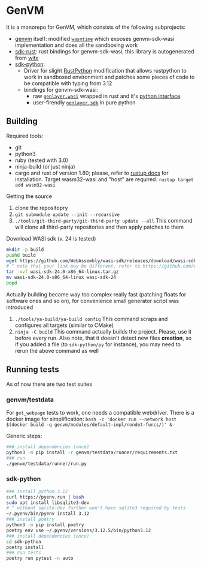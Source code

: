 # GenVM
It is a monorepo for GenVM, which consists of the following subprojects:
- [genvm](./genvm/) itself: modified [`wasmtime`](https://wasmtime.dev) which exposes genvm-sdk-wasi implementation and does all the sandboxing work
- [sdk-rust](./sdk-rust/): rust bindings for genvm-sdk-wasi, this library is autogenerated from [witx](./genvm/src/wasi/witx/genlayer_sdk.witx)
- [sdk-python](./sdk-python/):
    - Driver for slight [RustPython](https://github.com/RustPython/RustPython) modification that allows rustpython to work in sandboxed environment and patches some pieces of code to be compatible with typing from 3.12
    - bindings for genvm-sdk-wasi:
        - raw [`genlayer.wasi`](./sdk-python/src/pyimpl.rs) wrapped in rust and it's [python interface](./sdk-python/py-stub)
        - user-firendly [`genlayer.sdk`](./sdk-python/py/) in pure python

## Building

Required tools:
- git
- python3
- ruby (tested with 3.0)
- ninja-build (or just ninja)
- cargo and rust of version 1.80; please, refer to [rustup docs](https://www.rust-lang.org/tools/install) for installation. Target wasm32-wasi and "host" are required. `rustup target add wasm32-wasi`

Getting the source
1. clone the repositopry
2. `git submodule update --init --recursive`
3. `./tools/git-third-party/git-third-party update --all`
  This command will clone all third-party repositories and then apply patches to them

Download WASI sdk (v. 24 is tested)
```bash
mkdir -p build
pushd build
wget https://github.com/WebAssembly/wasi-sdk/releases/download/wasi-sdk-24/wasi-sdk-24.0-x86_64-linux.tar.gz
# ^ note that your link may be different, refer to https://github.com/WebAssembly/wasi-sdk/releases/ for other target triples
tar -xvf wasi-sdk-24.0-x86_64-linux.tar.gz
mv wasi-sdk-24.0-x86_64-linux wasi-sdk-24
popd
```

Actually building became way too complex really fast (patching floats for software ones and so on), for convenience small generator script was introduced
1. `./tools/ya-build/ya-build config`
  This command scraps and configures all targets (similar to CMake)
2. `ninja -C build`
  This command actually builds the project. Please, use it before every run. Also note, that it doesn't detect new files **creation**, so if you added a file (to `sdk-python/py` for instance), you may need to rerun the above command as well

## Running tests
As of now there are two test suites

### genvm/testdata
For `get_webpage` tests to work, one needs a compatible webdriver. There is a docker image for simplification: `bash -c 'docker run --network host $(docker build -q genvm/modules/default-impl/nondet-funcs/)' &`

Generic steps:
```bash
### install dependencies (once)
python3 -m pip install -r genvm/testdata/runner/requirements.txt
### run
./genvm/testdata/runner/run.py
```

### sdk-python
```bash
### install python 3.12
curl https://pyenv.run | bash
sudo apt install libsqlite3-dev
# ^ without sqlite-dev further won't have sqlite3 required by tests
~/.pyenv/bin/pyenv install 3.12
### install poetry
python3 -m pip install poetry
poetry env use ~/.pyenv/versions/3.12.5/bin/python3.12
### install dependencies (once)
cd sdk-python
poetry install
### run tests
poetry run pytest -n auto
```
